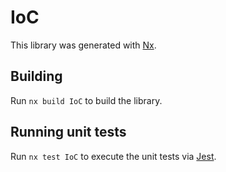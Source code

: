 # IoC

This library was generated with [Nx](https://nx.dev).

## Building

Run `nx build IoC` to build the library.

## Running unit tests

Run `nx test IoC` to execute the unit tests via [Jest](https://jestjs.io).
